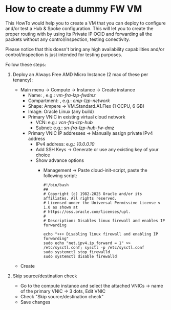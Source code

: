 # How to create a dummy FW VM

This HowTo would help you to create a VM that you can deploy to configure and/or test a Hub & Spoke configuration. This will let you to create the proper routing with by using its Private IP OCID and forwarding all the packets without any control/inspection, testing conectivity. 

Please notice that this doesn't bring any high availability capabilities and/or control/inspection is just intended for testing purposes.

Follow these steps:

1. Deploy an Always Free AMD Micro Instance (2 max of these per tenancy):
   - Main menu -> Compute -> Instance -> Create instance
      - Name: <Display name>, e.g.: *vm-fra-lzp-fwdmz*
      - Compartment: <Target compartment>, e.g.: *cmp-lzp-network*
      - Shape: Ampere -> VM.Standard.A1.Flex (1 OCPU, 6 GB)
      - Image: Oracle Linux (any build)
      - Primary VNIC in existing virtual cloud network
        - VCN: e.g.: *vcn-fra-lzp-hub*
        - Subnet: e.g.: *sn-fra-lzp-hub-fw-dmz*
      - Primary VNIC IP addresses -> Manually assign private IPv4 address
        - IPv4 address: e.g.: *10.0.0.10*
        - Add SSH Keys -> Generate or use any existing key of your choice
        - Show advance options 
          - Management -> Paste cloud-init-script, paste the following script:

            ```     
            #!/bin/bash
            ##
            # Copyright (c) 1982-2025 Oracle and/or its affiliates. All rights reserved.
            # Licensed under the Universal Permissive License v 1.0 as shown at
            # https://oss.oracle.com/licenses/upl.
            #
            # Description: Disables linux firewall and enables IP forwarding

            echo "+++ Disabling linux firewall and enabling IP forwarding"
            sudo echo "net.ipv4.ip_forward = 1" >> /etc/sysctl.conf; sysctl -p /etc/sysctl.conf
            sudo systemctl stop firewalld
            sudo systemctl disable firewalld
            ```
    - Create

2. Skip source/destination check
   - Go to the compute instance and select the attached VNICs -> name of the primary VNIC -> 3 dots, Edit VNIC
   - Check "Skip source/destination check"
   - Save changes
